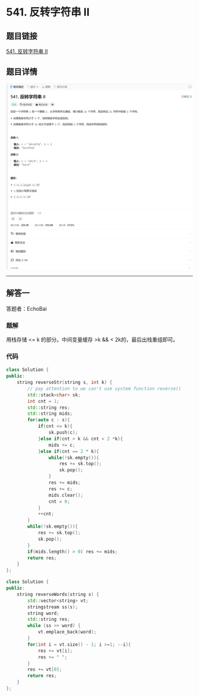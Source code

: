 # 541. 反转字符串 II
## 题目链接  
[541. 反转字符串 II](https://leetcode.cn/problems/reverse-string-ii/description/)
## 题目详情
![题目图片](Img/541.png)

***
## 解答一
答题者：EchoBai

### 题解
用栈存储 <= k 的部分。中间变量缓存 >k && < 2k的，最后出栈重组即可。

### 代码
``` cpp
class Solution {
public:
    string reverseStr(string s, int k) {
        // pay attention to we can't use system function reverse()
        std::stack<char> sk;
        int cnt = 1;
        std::string res;
        std::string mids;
        for(auto c : s){
            if(cnt <= k){
                sk.push(c);
            }else if(cnt > k && cnt < 2 *k){
                mids += c;
            }else if(cnt == 2 * k){
                while(!sk.empty()){
                    res += sk.top();
                    sk.pop();
                }
                res += mids;
                res += c;
                mids.clear();
                cnt = 0;
            }
            ++cnt;
        }
        while(!sk.empty()){
            res += sk.top();
            sk.pop();
        }
        if(mids.length() > 0) res += mids;
        return res;
    }
};
```

```c++
class Solution {
public:
    string reverseWords(string s) {
        std::vector<string> vt;
        stringstream ss(s);
        string word;
        std::string res;
        while (ss >> word) {
            vt.emplace_back(word);
        }
        for(int i = vt.size() - 1; i >=1; --i){
            res += vt[i];
            res += " ";
        }
        res += vt[0];
        return res;
    }
};
```
